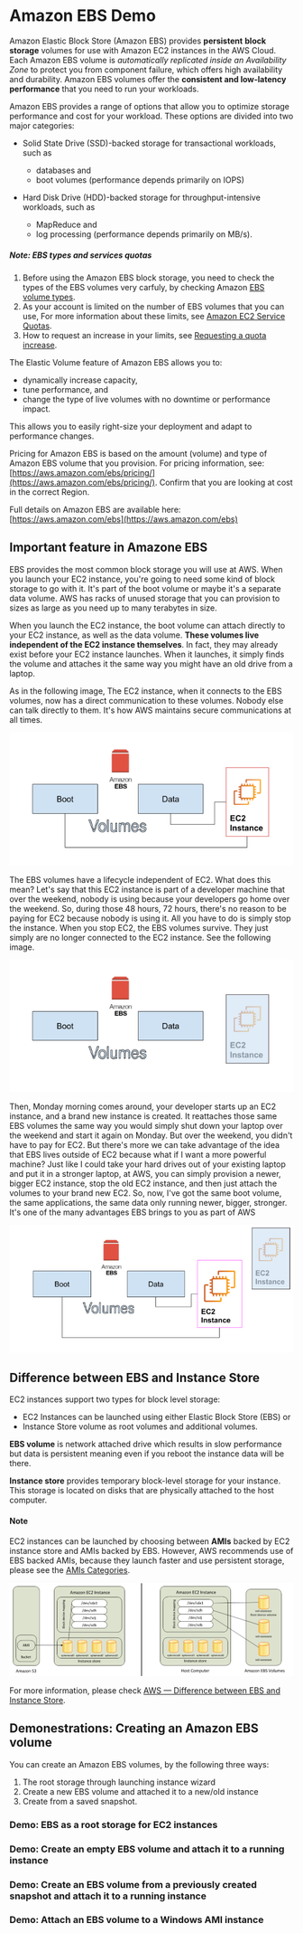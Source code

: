 # Amazon EBS Demo


Amazon Elastic Block Store (Amazon EBS) provides **persistent** __block storage__ volumes for use with Amazon EC2 instances in the AWS Cloud. Each Amazon EBS volume is _automatically replicated inside an Availability Zone_ to protect you from component failure, which offers high availability and durability. Amazon EBS volumes offer the **consistent and low-latency performance** that you need to run your workloads.

Amazon EBS provides a range of options that allow you to optimize storage performance and cost for your workload. These options are divided into two major categories:

- Solid State Drive (SSD)-backed storage for transactional workloads, such as 
	- databases and 
	- boot volumes (performance depends primarily on IOPS)

- Hard Disk Drive (HDD)-backed storage for throughput-intensive workloads, such as 
	- MapReduce and 
	- log processing (performance depends primarily on MB/s).

##### Note: EBS types and services quotas

1. Before using the Amazon EBS block storage, you need to check the types of the EBS volumes very carfuly, by checking Amazon [EBS volume types](https://docs.aws.amazon.com/AWSEC2/latest/UserGuide/ebs-volume-types.html).
2. As your account is limited on the number of EBS volumes that you can use, For more information about these limits, see [Amazon EC2 Service Quotas](https://docs.aws.amazon.com/AWSEC2/latest/UserGuide/ec2-resource-limits.html).
3. How to request an increase in your limits, see [Requesting a quota increase](https://docs.aws.amazon.com/servicequotas/latest/userguide/request-quota-increase.html).



The Elastic Volume feature of Amazon EBS allows you to:

- dynamically increase capacity, 
- tune performance, and 
- change the type of live volumes with no downtime or performance impact. 

This allows you to easily right-size your deployment and adapt to performance changes.

Pricing for Amazon EBS is based on the amount (volume) and type of Amazon EBS volume that you provision. For pricing information, see: [https://aws.amazon.com/ebs/pricing/](https://aws.amazon.com/ebs/pricing/). Confirm that you are looking at cost in the correct Region.

Full details on Amazon EBS are available here: [https://aws.amazon.com/ebs](https://aws.amazon.com/ebs) 


## Important feature in Amazone EBS

EBS provides the most common block storage you will use at AWS. When you launch your EC2 instance, you're going to need some kind of block storage to go with it. It's part of the boot volume or maybe it's a separate data volume. AWS has racks of unused storage that you can provision to sizes as large as you need up to many terabytes in size.

When you launch the EC2 instance, the boot volume can attach directly to your EC2 instance, as well as the data volume. **These volumes live independent of the EC2 instance themselves**. In fact, they may already exist before your EC2 instance launches.
When it launches, it simply finds the volume and attaches it the same way you might have an old drive from a laptop.

As in the following image, The EC2 instance, when it connects to the EBS volumes, now has a direct communication to these volumes.
Nobody else can talk directly to them. It's how AWS maintains secure communications at all times.

![](EBS(2).png) 



The EBS volumes have a lifecycle independent of EC2. What does this mean? Let's say that this EC2 instance is part of a developer machine that over the weekend, nobody is using because your developers go home over the weekend. So, during those 48 hours, 72 hours,
there's no reason to be paying for EC2 because nobody is using it. All you have to do is simply stop the instance. When you stop EC2,
the EBS volumes survive. They just simply are no longer connected to the EC2 instance. See the following image.


![](EBS(1).png)

Then, Monday morning comes around, your developer starts up an EC2 instance, and a brand new instance is created. It reattaches those same EBS volumes the same way you would simply shut down your laptop over the weekend and start it again on Monday. But over the weekend, you didn't have to pay for EC2. But there's more we can take advantage of the idea that EBS lives outside of EC2 because what if I want a more powerful machine? Just like I could take your hard drives out of your existing laptop and put it in a stronger laptop, at AWS, you can simply provision a newer, bigger EC2 instance, stop the old EC2 instance, and then just attach the volumes to your brand new EC2. So, now, I've got the same boot volume, the same applications, the same data only running newer, bigger, stronger. It's one of the many advantages EBS brings to you as part of AWS


![](EBS.png)


## Difference between EBS and Instance Store

EC2 instances support two types for block level storage: 
- EC2 Instances can be launched using either Elastic Block Store (EBS) or 
- Instance Store volume as root volumes and additional volumes.


**EBS volume** is network attached drive which results in slow performance but data is persistent meaning even if you reboot the instance data will be there.

**Instance store** provides temporary block-level storage for your instance. This storage is located on disks that are physically attached to the host computer.


#### Note
EC2 instances can be launched by choosing between **AMIs** backed by EC2 instance store and AMIs backed by EBS. However, AWS recommends use of EBS backed AMIs, because they launch faster and use persistent storage, please see the [AMIs Categories](https://docs.aws.amazon.com/AWSEC2/latest/UserGuide/ComponentsAMIs.html).




![](instanceStor_VS_EBS.png)


For more information, please check [AWS — Difference between EBS and Instance Store](https://medium.com/awesome-cloud/aws-difference-between-ebs-and-instance-store-f030c4407387).



## Demonestrations: Creating an Amazon EBS volume  

You can create an Amazon EBS volumes, by the following three ways:

1. The root storage through launching instance wizard
2. Create a new EBS volume and attached it to a new/old instance
3. Create from a saved snapshot.



### Demo: EBS as a root storage for EC2 instances







### Demo: Create an empty EBS volume and attach it to a running instance





### Demo: Create an EBS volume from a previously created snapshot and attach it to a running instance






### Demo: Attach an EBS volume to a Windows AMI instance